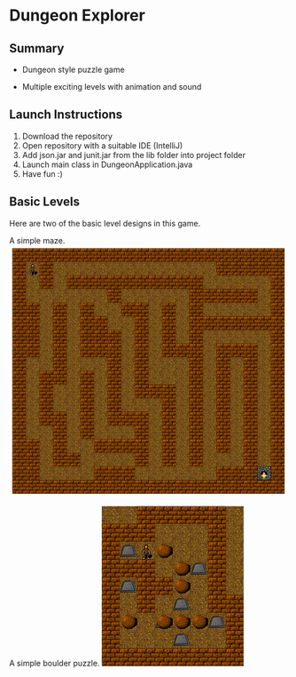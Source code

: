 # Dungeon Explorer

## Summary

* Dungeon style puzzle game 

* Multiple exciting levels with animation and sound

## Launch Instructions

1. Download the repository
2. Open repository with a suitable IDE (IntelliJ)
3. Add json.jar and junit.jar from the lib folder into project folder
4. Launch main class in DungeonApplication.java
5. Have fun :)

## Basic Levels
Here are two of the basic level designs in this game.

A simple maze.
![Maze][maze]

A simple boulder puzzle.
![Boulders][boulders]

[maze]:          examples/maze.png
[boulders]:      examples/boulders.png


